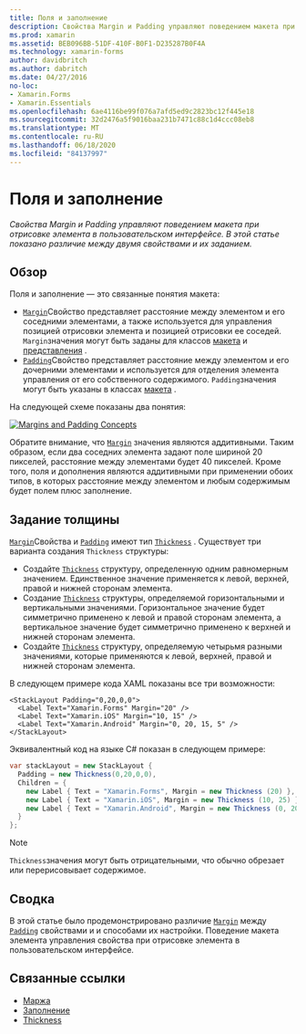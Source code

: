```yaml
---
title: Поля и заполнение
description: Свойства Margin и Padding управляют поведением макета при отрисовке элемента в пользовательском интерфейсе. В этой статье показано различие между двумя свойствами и их заданием.
ms.prod: xamarin
ms.assetid: BEB096BB-51DF-410F-B0F1-D235287B0F4A
ms.technology: xamarin-forms
author: davidbritch
ms.author: dabritch
ms.date: 04/27/2016
no-loc:
- Xamarin.Forms
- Xamarin.Essentials
ms.openlocfilehash: 6ae4116be99f076a7afd5ed9c2823bc12f445e18
ms.sourcegitcommit: 32d2476a5f9016baa231b7471c88c1d4ccc08eb8
ms.translationtype: MT
ms.contentlocale: ru-RU
ms.lasthandoff: 06/18/2020
ms.locfileid: "84137997"
---
```

# <a name="margin-and-padding"></a>Поля и заполнение

_Свойства Margin и Padding управляют поведением макета при отрисовке элемента в пользовательском интерфейсе. В этой статье показано различие между двумя свойствами и их заданием._

## <a name="overview"></a>Обзор

Поля и заполнение — это связанные понятия макета:

- [`Margin`](xref:Xamarin.Forms.View.Margin)Свойство представляет расстояние между элементом и его соседними элементами, а также используется для управления позицией отрисовки элемента и позицией отрисовки ее соседей. `Margin`значения могут быть заданы для классов [макета](~/xamarin-forms/user-interface/controls/layouts.md) и [представления](~/xamarin-forms/user-interface/controls/views.md) .
- [`Padding`](xref:Xamarin.Forms.Layout.Padding)Свойство представляет расстояние между элементом и его дочерними элементами и используется для отделения элемента управления от его собственного содержимого. `Padding`значения могут быть указаны в классах [макета](~/xamarin-forms/user-interface/controls/layouts.md) .

На следующей схеме показаны два понятия:

[![](margin-and-padding-images/margins-and-padding-sml.png "Margins and Padding Concepts")](margin-and-padding-images/margins-and-padding.png#lightbox "Margins and Padding Concepts")

Обратите внимание, что [`Margin`](xref:Xamarin.Forms.View.Margin) значения являются аддитивными. Таким образом, если два соседних элемента задают поле шириной 20 пикселей, расстояние между элементами будет 40 пикселей. Кроме того, поля и дополнения являются аддитивными при применении обоих типов, в которых расстояние между элементом и любым содержимым будет полем плюс заполнение.

## <a name="specifying-a-thickness"></a>Задание толщины

[`Margin`](xref:Xamarin.Forms.View.Margin)Свойства и [`Padding`](xref:Xamarin.Forms.Layout.Padding) имеют тип [`Thickness`](xref:Xamarin.Forms.Thickness) . Существует три варианта создания `Thickness` структуры:

- Создайте [`Thickness`](xref:Xamarin.Forms.Thickness) структуру, определенную одним равномерным значением. Единственное значение применяется к левой, верхней, правой и нижней сторонам элемента.
- Создание [`Thickness`](xref:Xamarin.Forms.Thickness) структуры, определяемой горизонтальными и вертикальными значениями. Горизонтальное значение будет симметрично применено к левой и правой сторонам элемента, а вертикальное значение будет симметрично применено к верхней и нижней сторонам элемента.
- Создайте [`Thickness`](xref:Xamarin.Forms.Thickness) структуру, определяемую четырьмя разными значениями, которые применяются к левой, верхней, правой и нижней сторонам элемента.

В следующем примере кода XAML показаны все три возможности:

```xaml
<StackLayout Padding="0,20,0,0">
  <Label Text="Xamarin.Forms" Margin="20" />
  <Label Text="Xamarin.iOS" Margin="10, 15" />
  <Label Text="Xamarin.Android" Margin="0, 20, 15, 5" />
</StackLayout>
```

Эквивалентный код на языке C# показан в следующем примере:

```csharp
var stackLayout = new StackLayout {
  Padding = new Thickness(0,20,0,0),
  Children = {
    new Label { Text = "Xamarin.Forms", Margin = new Thickness (20) },
    new Label { Text = "Xamarin.iOS", Margin = new Thickness (10, 25) },
    new Label { Text = "Xamarin.Android", Margin = new Thickness (0, 20, 15, 5) }
  }
};
```

> [!NOTE]
> `Thickness`значения могут быть отрицательными, что обычно обрезает или перерисовывает содержимое.

## <a name="summary"></a>Сводка

В этой статье было продемонстрировано различие [`Margin`](xref:Xamarin.Forms.View.Margin) между [`Padding`](xref:Xamarin.Forms.Layout.Padding) свойствами и и способами их настройки. Поведение макета элемента управления свойства при отрисовке элемента в пользовательском интерфейсе.

## <a name="related-links"></a>Связанные ссылки

- [Маржа](xref:Xamarin.Forms.View.Margin)
- [Заполнение](xref:Xamarin.Forms.Layout.Padding)
- [Thickness](xref:Xamarin.Forms.Thickness)
